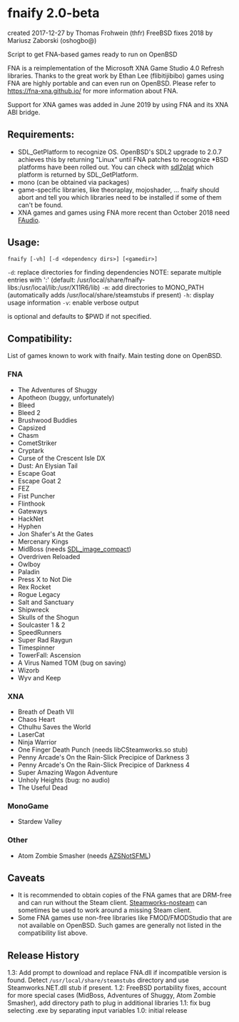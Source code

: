 fnaify 2.0-beta
===============

created 2017-12-27 by Thomas Frohwein (thfr)
FreeBSD fixes 2018 by Mariusz Zaborski (oshogbo@)

Script to get FNA-based games ready to run on OpenBSD

FNA is a reimplementation of the Microsoft XNA Game Studio 4.0 Refresh
libraries. Thanks to the great work by Ethan Lee (flibitijibibo) games
using FNA are highly portable and can even run on OpenBSD. 
Please refer to https://fna-xna.github.io/ for more information about
FNA.

Support for XNA games was added in June 2019 by using FNA and its XNA ABI
bridge.

Requirements:
-------------

- SDL_GetPlatform to recognize OS. OpenBSD's SDL2 upgrade to 2.0.7
  achieves this by returning "Linux" until FNA patches to recognize
  *BSD platforms have been rolled out.
  You can check with [sdl2plat](https://github.com/thfrwn/sdl2plat)
  which platform is returned by SDL_GetPlatform.
- mono (can be obtained via packages)
- game-specific libraries, like theoraplay, mojoshader, ... fnaify
  should abort and tell you which libraries need to be installed if
  some of them can't be found.
- XNA games and games using FNA more recent than October 2018 need
  [FAudio](https://github.com/FNA-XNA/FAudio).

Usage:
------

`fnaify [-vh] [-d <dependency dirs>] [<gamedir>]`

`-d`:	replace directories for finding dependencies
	NOTE: separate multiple entries with ':' (default:
	/usr/local/share/fnaify-libs:/usr/local/lib:/usr/X11R6/lib)
`-m`:	add directories to MONO_PATH (automatically adds
	/usr/local/share/steamstubs if present)
`-h`:	display usage information
`-v`:	enable verbose output

<gamedir> is optional and defaults to $PWD if not specified.

Compatibility:
--------------

List of games known to work with fnaify. Main testing done on OpenBSD.

### FNA

* The Adventures of Shuggy
* Apotheon (buggy, unfortunately)
* Bleed
* Bleed 2
* Brushwood Buddies
* Capsized
* Chasm
* CometStriker
* Cryptark
* Curse of the Crescent Isle DX
* Dust: An Elysian Tail
* Escape Goat
* Escape Goat 2
* FEZ
* Fist Puncher
* Flinthook
* Gateways
* HackNet
* Hyphen
* Jon Shafer's At the Gates
* Mercenary Kings
* MidBoss (needs [SDL_image_compact](https://github.com/FNA-XNA/SDL_image_compact))
* Overdriven Reloaded
* Owlboy
* Paladin
* Press X to Not Die
* Rex Rocket
* Rogue Legacy
* Salt and Sanctuary
* Shipwreck
* Skulls of the Shogun
* Soulcaster 1 & 2
* SpeedRunners
* Super Rad Raygun
* Timespinner
* TowerFall: Ascension
* A Virus Named TOM (bug on saving)
* Wizorb
* Wyv and Keep

### XNA

* Breath of Death VII
* Chaos Heart
* Cthulhu Saves the World
* LaserCat
* Ninja Warrior
* One Finger Death Punch (needs libCSteamworks.so stub)
* Penny Arcade's On the Rain-Slick Precipice of Darkness 3
* Penny Arcade's On the Rain-Slick Precipice of Darkness 4
* Super Amazing Wagon Adventure
* Unholy Heights (bug: no audio)
* The Useful Dead

### MonoGame

* Stardew Valley

### Other

* Atom Zombie Smasher (needs
  [AZSNotSFML](https://github.com/flibitijibibo/AZSNotSFML))

Caveats
-------

* It is recommended to obtain copies of the FNA games that are DRM-free
  and can run without the Steam client.
  [Steamworks-nosteam](https://github.com/rfht/Steamworks.NET-nosteam)
  can sometimes be used to work around a missing Steam client.
* Some FNA games use non-free libraries like FMOD/FMODStudio that are
  not available on OpenBSD. Such games are generally not listed in the
  compatibility list above.

Release History
---------------

1.3:	Add prompt to download and replace FNA.dll if incompatible version is found.
	Detect `/usr/local/share/steamstubs` directory and use Steamworks.NET.dll
	stub if present.
1.2:	FreeBSD portability fixes, account for more special cases (MidBoss, Adventures of
	Shuggy, Atom Zombie Smasher), add directory path to plug in additional libraries
1.1:	fix bug selecting .exe by separating input variables
1.0:	initial release
